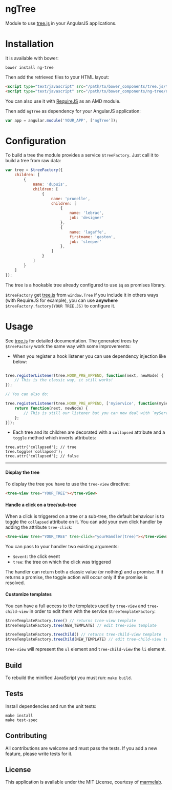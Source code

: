 ngTree
===============

Module to use [tree.js](https://github.com/marmelab/tree.js) in your AngularJS applications.

# Installation

It is available with bower:

```
bower install ng-tree
```

Then add the retrieved files to your HTML layout:

```html
<script type="text/javascript" src="/path/to/bower_components/tree.js/tree.min.js"></script>
<script type="text/javascript" src="/path/to/bower_components/ng-tree/ng-tree.min.js"></script>
```

You can also use it with [RequireJS](http://requirejs.org/) as an AMD module.

Then add `ngTree` as dependency for your AngularJS application:

```javascript
var app = angular.module('YOUR_APP', ['ngTree']);
```

# Configuration

To build a tree the module provides a service `$treeFactory`. Just call it to build a tree from raw data:

```javascript
var tree = $treeFactory({
    children: [
        {
            name: 'dupuis',
            children: [
                {
                    name: 'prunelle',
                    children: [
                        {
                            name: 'lebrac',
                            job: 'designer'
                        },
                        {
                            name: 'lagaffe',
                            firstname: 'gaston',
                            job: 'sleeper'
                        },
                    ]
                }
            ]
        }
    ]
});
```

The tree is a hookable tree already configured to use `$q` as promises library.

`$treeFactory` get [tree.js](https://github.com/marmelab/tree.js) from `window.Tree` if you include it in others ways (with RequireJS for example), you can use **anywhere** `$treeFactory.factory(YOUR TREE.JS)` to configure it.

# Usage

See [tree.js](https://github.com/marmelab/tree.js) for detailed documentation. The generated trees by `$treeFactory` work the same way with some improvements:

* When you register a hook listener you can use dependency injection like below:

```javascript

tree.registerListener(tree.HOOK_PRE_APPEND, function(next, newNode) {
    // This is the classic way, it still works!
});

// You can also do:

tree.registerListener(tree.HOOK_PRE_APPEND, ['myService', function(myService) {
    return function(next, newNode) {
        // This is still our listener but you can now deal with `myService`
    };
}]);
```

* Each tree and its children are decorated with a `collapsed` attribute and a `toggle` method which inverts attributes:

```
tree.attr('collapsed'); // true
tree.toggle('collapsed');
tree.attr('collapsed'); // false
```
---

#### Display the tree

To display the tree you have to use the `tree-view` directive:

```html
<tree-view tree="YOUR_TREE"></tree-view>
```

#### Handle a click on a tree/sub-tree

When a click is triggered on a tree or a sub-tree, the default behaviour is to toggle the `collapsed` attribute on it. You can add your own click handler by adding the attribute `tree-click`:

```html
<tree-view tree="YOUR_TREE" tree-click="yourHandler(tree)"></tree-view>
```

You can pass to your handler two existing arguments:

* `$event`: the click event
* `tree`: the tree on which the click was triggered

The handler can return both a classic value (or nothing) and a promise. If it returns a promise, the toggle action will occur only if the promise is resolved.

#### Customize templates

You can have a full access to the templates used by `tree-view` and `tree-child-view` in order to edit them with the service `$treeTemplateFactory`:

```javascript
$treeTemplateFactory.tree() // returns tree-view template
$treeTemplateFactory.tree(NEW_TEMPLATE) // edit tree-view template

$treeTemplateFactory.treeChild() // returns tree-child-view template
$treeTemplateFactory.treeChild(NEW_TEMPLATE) // edit tree-child-view template
```

`tree-view` will represent the `ul` element and `tree-child-view` the `li` element.

Build
------

To rebuild the minified JavaScript you must run: `make build`.

Tests
-----
Install dependencies and run the unit tests:

```
make install
make test-spec
```

Contributing
------------

All contributions are welcome and must pass the tests. If you add a new feature, please write tests for it.

License
-------

This application is available under the MIT License, courtesy of [marmelab](http://marmelab.com).
